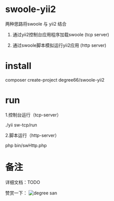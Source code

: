 # swoole-yii2
两种思路将swoole 与 yii2 结合 

1. 通过yii2控制台应用程序加载swoole (tcp server)

2. 通过swoole脚本模拟运行yii2应用 (http server)

# install
composer create-project degree66/swoole-yii2

# run
1.控制台运行（tcp-server）

./yii sw-tcp/run

2.脚本运行（http-server）

php bin/swHttp.php

# 备注
详细文档：TODO


赞赏一下：
![degree san](https://raw.githubusercontent.com/degree66/swoole-yii2/master/web/pay.png)

